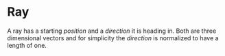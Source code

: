 # Ray

A ray has a starting _position_ and a _direction_ it is heading in. Both are three dimensional vectors and for simplicity the _direction_ is normalized to have a length of one.
